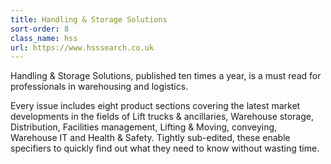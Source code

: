 ```yaml
---
title: Handling & Storage Solutions
sort-order: 8
class_name: hss
url: https://www.hsssearch.co.uk
---
```

Handling & Storage Solutions, published ten times a year, is a must read for professionals in warehousing and logistics.

Every issue includes eight product sections covering the latest market developments in the fields of Lift trucks & ancillaries, Warehouse storage, Distribution, Facilities management, Lifting & Moving, conveying, Warehouse IT and Health & Safety. Tightly sub-edited, these enable specifiers to quickly find out what they need to know without wasting time.
